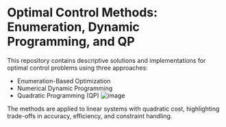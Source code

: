 # Optimal Control Methods: Enumeration, Dynamic Programming, and QP

This repository contains descriptive solutions and implementations for optimal control problems using three approaches:
- Enumeration-Based Optimization
- Numerical Dynamic Programming
- Quadratic Programming (QP)
![image](https://github.com/user-attachments/assets/8f6ed83d-2c4a-4a0b-a9ee-356814a9c473)

The methods are applied to linear systems with quadratic cost, highlighting trade-offs in accuracy, efficiency, and constraint handling.
